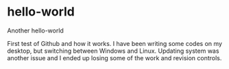 # hello-world
Another hello-world

First test of Github and how it works. I have been writing some codes on my desktop, but switching between Windows and Linux. Updating system was another issue and I ended up losing some of the work and revision controls.
